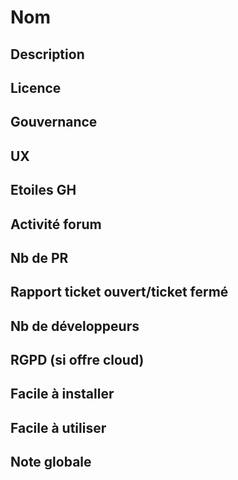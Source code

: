# Nom
## Description
## Licence
## Gouvernance
## UX
## Etoiles GH
## Activité forum
## Nb de PR
## Rapport ticket ouvert/ticket fermé
## Nb de développeurs
## RGPD (si offre cloud)
## Facile à installer
## Facile à utiliser
## Note globale
